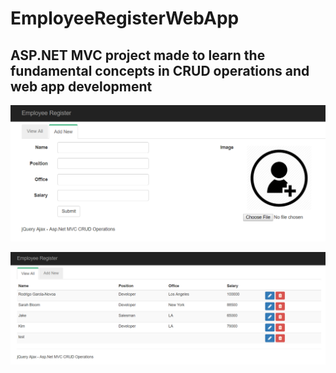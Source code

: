 # EmployeeRegisterWebApp

## ASP.NET MVC project made to learn the fundamental concepts in CRUD operations and web app development

![alt text](https://raw.githubusercontent.com/Rodrigo400/EmployeeRegisterWebApp/master/InputFields.png)

![alt text](https://raw.githubusercontent.com/Rodrigo400/EmployeeRegisterWebApp/master/ViewAllInfo.png)
